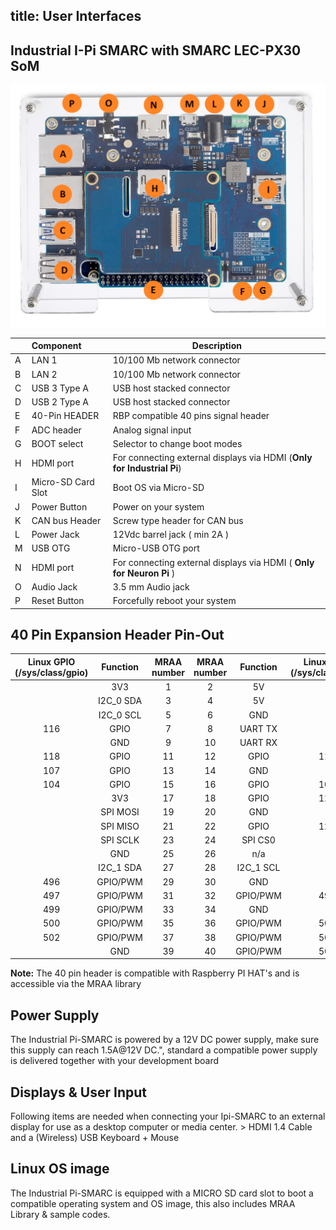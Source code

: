 title:  User Interfaces
---



## Industrial I-Pi SMARC with SMARC LEC-PX30 SoM


<img src="UserInterfaces.assets/UserInterface.png" style="zoom:67%;" />

|      | Component           | Description                                                  |
| ---- | :------------------ | ------------------------------------------------------------ |
| A    | LAN 1               | 10/100 Mb network connector                                  |
| B    | LAN 2               | 10/100 Mb network connector                                  |
| C    | USB 3 Type A        | USB host stacked connector                                   |
| D    | USB 2 Type A        | USB host stacked connector                                   |
| E    | 40-Pin HEADER       | RBP  compatible 40 pins signal header                        |
| F    | ADC  header         | Analog signal input                                          |
| G    | BOOT  select        | Selector  to change boot modes                               |
| H    | HDMI  port          | For  connecting external displays via HDMI (**Only for Industrial Pi**) |
| I    | Micro-SD  Card Slot | Boot OS  via Micro-SD                                        |
| J    | Power  Button       | Power on your system                                         |
| K    | CAN  bus Header     | Screw  type header for CAN bus                               |
| L    | Power Jack          | 12Vdc barrel jack ( min 2A )                                 |
| M    | USB OTG             | Micro-USB OTG port                                           |
| N    | HDMI  port          | For  connecting external displays via HDMI ( **Only for Neuron Pi** ) |
| O    | Audio Jack          | 3.5 mm Audio jack                                            |
| P    | Reset  Button       | Forcefully  reboot your system                               |



## 40 Pin Expansion Header Pin-Out


| Linux GPIO (/sys/class/gpio) | Function  | MRAA number | MRAA number | Function  | Linux GPIO (/sys/class/gpio) |
| :--------------------------: | :-------: | :---------: | :---------: | :-------: | :--------------------------: |
|                              |    3V3    |      1      |      2      |    5V     |                              |
|                              | I2C_0 SDA |      3      |      4      |    5V     |                              |
|                              | I2C_0 SCL |      5      |      6      |    GND    |                              |
|             116              |   GPIO    |      7      |      8      |  UART TX  |                              |
|                              |    GND    |      9      |     10      |  UART RX  |                              |
|             118              |   GPIO    |     11      |     12      |   GPIO    |             117              |
|             107              |   GPIO    |     13      |     14      |    GND    |                              |
|             104              |   GPIO    |     15      |     16      |   GPIO    |             109              |
|                              |    3V3    |     17      |     18      |   GPIO    |             121              |
|                              | SPI MOSI  |     19      |     20      |    GND    |                              |
|                              | SPI MISO  |     21      |     22      |   GPIO    |             122              |
|                              | SPI SCLK  |     23      |     24      |  SPI CS0  |                              |
|                              |    GND    |     25      |     26      |    n/a    |                              |
|                              | I2C_1 SDA |     27      |     28      | I2C_1 SCL |                              |
|             496              | GPIO/PWM  |     29      |     30      |    GND    |                              |
|             497              | GPIO/PWM  |     31      |     32      | GPIO/PWM  |             498              |
|             499              | GPIO/PWM  |     33      |     34      |    GND    |                              |
|             500              | GPIO/PWM  |     35      |     36      | GPIO/PWM  |             501              |
|             502              | GPIO/PWM  |     37      |     38      | GPIO/PWM  |             503              |
|                              |    GND    |     39      |     40      | GPIO/PWM  |             504              |

**Note:** The 40 pin header is compatible with Raspberry PI HAT's and is accessible via the MRAA library 



## **Power Supply**

The Industrial Pi-SMARC is powered by a 12V DC power supply, make sure this supply can reach 1.5A@12V DC.", standard a compatible power supply is delivered together with your development board



## **Displays & User Input**

Following items are needed when connecting your Ipi-SMARC to an external display  for use as a desktop computer or media center.  > HDMI 1.4 Cable  and a  (Wireless) USB Keyboard + Mouse



## **Linux OS image**

The Industrial Pi-SMARC is equipped with a MICRO SD card slot to boot a compatible operating system and OS image, this also includes MRAA Library & sample codes.
